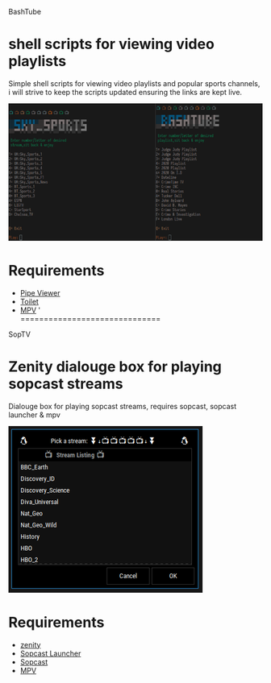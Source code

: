 BashTube

shell scripts for viewing video playlists
==============================  
Simple shell scripts for viewing video playlists and popular sports channels, i will strive to keep the scripts updated ensuring the links are kept live.

![screenshot](/screenshot.png)


Requirements
==============================  
* [Pipe Viewer](http://www.ivarch.com/programs/pv.shtml)
* [Toilet](http://caca.zoy.org/wiki/toilet)
* [MPV](https://mpv.io)
'  
==============================  


SopTV

Zenity dialouge box for playing sopcast streams
============================== 
Dialouge box for playing sopcast streams, requires sopcast, sopcast launcher & mpv

![soptv](/soptv.png)

Requirements
==============================  
* [zenity](https://help.gnome.org/users/zenity/stable/index.html.en)
* [Sopcast Launcher](https://github.com/jonian/sopcast-launcher)
* [Sopcast](http://www.sopcast.com/)
* [MPV](https://mpv.io)


